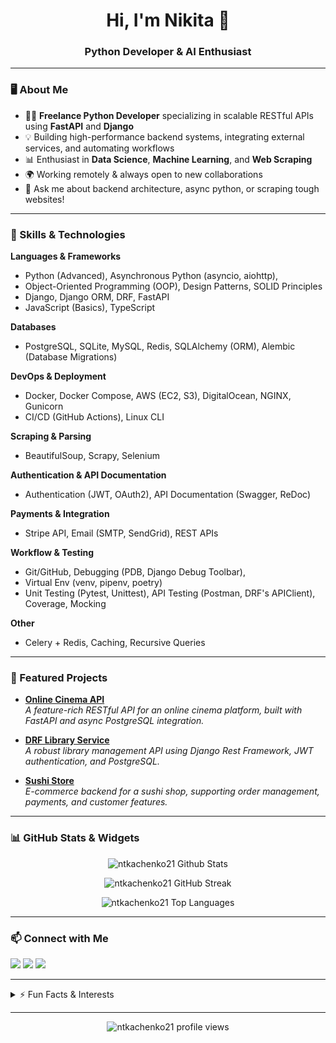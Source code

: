 <!-- Profile README for ntkachenko21 -->

<h1 align="center">Hi, I'm Nikita 👋</h1>
<h3 align="center">Python Developer & AI Enthusiast</h3>

---

### 🖥️ About Me

- 🧑‍💻 **Freelance Python Developer** specializing in scalable RESTful APIs using **FastAPI** and **Django**
- 💡 Building high-performance backend systems, integrating external services, and automating workflows
- 📊 Enthusiast in **Data Science**, **Machine Learning**, and **Web Scraping**
- 🌍 Working remotely & always open to new collaborations
- 💬 Ask me about backend architecture, async python, or scraping tough websites!

---

### 🚀 Skills & Technologies

**Languages & Frameworks**
- Python (Advanced), Asynchronous Python (asyncio, aiohttp),
- Object-Oriented Programming (OOP), Design Patterns, SOLID Principles
- Django, Django ORM, DRF, FastAPI
- JavaScript (Basics), TypeScript

**Databases**
- PostgreSQL, SQLite, MySQL, Redis, SQLAlchemy (ORM), Alembic (Database Migrations)

**DevOps & Deployment**
- Docker, Docker Compose, AWS (EC2, S3), DigitalOcean, NGINX, Gunicorn
- CI/CD (GitHub Actions), Linux CLI

**Scraping & Parsing**
- BeautifulSoup, Scrapy, Selenium

**Authentication & API Documentation**
- Authentication (JWT, OAuth2), API Documentation (Swagger, ReDoc)

**Payments & Integration**
- Stripe API, Email (SMTP, SendGrid), REST APIs

**Workflow & Testing**
- Git/GitHub, Debugging (PDB, Django Debug Toolbar),
- Virtual Env (venv, pipenv, poetry)
- Unit Testing (Pytest, Unittest), API Testing (Postman, DRF's APIClient), Coverage, Mocking

**Other**
- Celery + Redis, Caching, Recursive Queries

---

### 🌟 Featured Projects

- [**Online Cinema API**](https://github.com/ntkachenko21/online-cinema-api)\
  _A feature-rich RESTful API for an online cinema platform, built with FastAPI and async PostgreSQL integration._

- [**DRF Library Service**](https://github.com/ntkachenko21/drf-library-service)\
  _A robust library management API using Django Rest Framework, JWT authentication, and PostgreSQL._

- [**Sushi Store**](https://github.com/ntkachenko21/sushi-store)\
  _E-commerce backend for a sushi shop, supporting order management, payments, and customer features._

---

### 📊 GitHub Stats & Widgets

<p align="center">
  <img src="https://github-readme-stats.vercel.app/api?username=ntkachenko21&show_icons=true&theme=tokyonight&hide_title=true" alt="ntkachenko21 Github Stats" />
</p>
<p align="center">
  <img src="https://github-readme-streak-stats.herokuapp.com/?user=ntkachenko21&theme=tokyonight" alt="ntkachenko21 GitHub Streak" />
</p>
<p align="center">
  <img src="https://github-readme-stats.vercel.app/api/top-langs/?username=ntkachenko21&layout=compact&theme=tokyonight" alt="ntkachenko21 Top Languages" />
</p>

---

### 📫 Connect with Me

[<img src="https://img.shields.io/badge/LinkedIn-blue?logo=linkedin&logoColor=white" />](https://www.linkedin.com/in/nikita-tkachenko-7a53a6239/)
[<img src="https://img.shields.io/badge/Facebook-1877F2?logo=facebook&logoColor=white" />](https://www.facebook.com/NikitaTkachenko2)
[<img src="https://img.shields.io/badge/Email-D14836?logo=gmail&logoColor=white" />](mailto:tkachenko.nikita.dev@gmail.com)

---

<details>
  <summary>⚡ Fun Facts & Interests</summary>
  
  - 🧠 I love exploring tree data structures and recursive queries!
  - 🔬 Always up for a challenge in scraping or parsing tough websites.
  - 🤖 AI, data science, and automation keep me motivated to learn more every day.
</details>

---

<p align="center">
  <img src="https://komarev.com/ghpvc/?username=ntkachenko21&color=blue" alt="ntkachenko21 profile views" />
</p>
